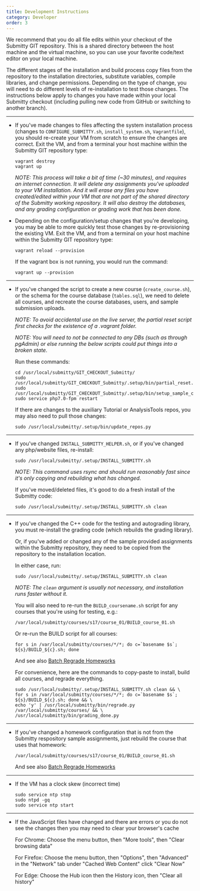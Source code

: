 ```yaml
---
title: Development Instructions
category: Developer
order: 3
---
```


We recommend that you do all file edits within your checkout of the
Submitty GIT repository.  This is a shared directory between the host
machine and the virtual machine, so you can use your favorite
code/text editor on your local machine.

The different stages of the installation and build process copy files
from the repository to the installation directories, substitute
variables, compile libraries, and change permissions.  Depending on
the type of change, you will need to do different levels of
re-installation to test those changes.  The instructions below apply
to changes you have made within your local Submitty checkout
(including pulling new code from GitHub or switching to another
branch).

---

* If you've made changes to files affecting the system installation
   process (changes to `CONFIGURE_SUBMITTY.sh`, `install_system.sh`,
   `Vagrantfile`), you should re-create your VM from scratch to ensure
   the changes are correct.  Exit the VM, and from a terminal your
   host machine within the Submitty GIT repository type:

   ```
   vagrant destroy
   vagrant up
   ```
  
   _NOTE: This process will take a bit of time (~30 minutes), and
   requires an internet connection.  It will delete any assignments
   you've uploaded to your VM installation.  And it will erase any
   files you have created/edited within your VM that are not part of
   the shared directory of the Submitty working repository.  It will
   also destroy the databases, and any grading configuration or grading
   work that has been done._


* Depending on the configuration/setup changes that you're developing,
   you may be able to more quickly test those changes by
   re-provisioning the existing VM.  Exit the VM, and from a terminal
   on your host machine within the Submitty GIT repository type:

   ```
   vagrant reload --provision
   ```

   If the vagrant box is not running, you would run the command:
   
   ```
   vagrant up --provision
   ```

---


* If you've changed the script to create a new course
   (`create_course.sh`), or the schema for the course database
   (`tables.sql`), we need to delete all courses, and recreate the
   course databases, users, and sample submission uploads.  

   _NOTE: To avoid accidental use on the live server, the partial
   reset script first checks for the existence of a .vagrant folder._

   _NOTE: You will need to not be connected to any DBs (such as through
   pgAdmin) or else running the below scripts could put things into a
   broken state._

   Run these commands:

   ```
   cd /usr/local/submitty/GIT_CHECKOUT_Submitty/
   sudo /usr/local/submitty/GIT_CHECKOUT_Submitty/.setup/bin/partial_reset.py
   sudo /usr/local/submitty/GIT_CHECKOUT_Submitty/.setup/bin/setup_sample_courses.py
   sudo service php7.0-fpm restart
   ```   


   If there are changes to the auxiliary Tutorial or AnalysisTools
   repos, you may also need to pull those changes:

   ```
   sudo /usr/local/submitty/.setup/bin/update_repos.py
   ```

---

* If you've changed `INSTALL_SUBMITTY_HELPER.sh`, or if you've changed
   any php/website files, re-install:

   ```
   sudo /usr/local/submitty/.setup/INSTALL_SUBMITTY.sh
   ```

   _NOTE: This command uses rsync and should run reasonably fast since
   it's only copying and rebuilding what has changed._

   If you've moved/deleted files, it's good to do a fresh install of
   the Submitty code:  

   ```
   sudo /usr/local/submitty/.setup/INSTALL_SUBMITTY.sh clean
   ```

---

* If you've changed the C++ code for the testing and autograding
  library, you must re-install the grading code (which rebuilds the
  grading library).

  Or, if you've added or changed any of the sample provided
  assignments within the Submitty repository, they need to be copied
  from the repository to the installation location.

  In either case, run:

  ```
  sudo /usr/local/submitty/.setup/INSTALL_SUBMITTY.sh clean
  ```
  
  _NOTE: The `clean` argument is usually not necessary, and
  installation runs faster without it._

  You will also need to re-run the `BUILD_coursename.sh` script for
  any courses that you're using for testing, e.g.:

  ```
  /var/local/submitty/courses/s17/course_01/BUILD_course_01.sh
  ```

  Or re-run the BUILD script for all courses:

  ```
  for s in /var/local/submitty/courses/*/*; do c=`basename $s`; ${s}/BUILD_${c}.sh; done
  ```

  And see also [Batch Regrade Homeworks](../instructor/batch_regrade_submissions)

  For convenience, here are the commands to copy-paste to install, 
  build all courses, and regrade everything.

  ```
  sudo /usr/local/submitty/.setup/INSTALL_SUBMITTY.sh clean && \
  for s in /var/local/submitty/courses/*/*; do c=`basename $s`; ${s}/BUILD_${c}.sh; done && \
  echo 'y' | /usr/local/submitty/bin/regrade.py /var/local/submitty/courses/ && \
  /usr/local/submitty/bin/grading_done.py
  ```

---

* If you've changed a homework configuration that is not from the
  Submitty respository sample assignments, just rebuild the course
  that uses that homework:

   ```
  /var/local/submitty/courses/s17/course_01/BUILD_course_01.sh
   ```
   
  And see also [Batch Regrade Homeworks](../instructor/batch_regrade_submissions)

---

* If the VM has a clock skew (incorrect time)

   ```
   sudo service ntp stop
   sudo ntpd -gq
   sudo service ntp start
   ```

---

* If the JavaScript files have changed and there are errors or you do not see the changes then you may need to clear your browser's cache


   For Chrome: Choose the menu button, then "More tools", then "Clear browsing data"  

   For Firefox: Choose the menu button, then "Options", then "Advanced" in the "Network" tab under "Cached Web Content" click "Clear Now"  

   For Edge: Choose the Hub icon then the History icon, then "Clear all history"  

